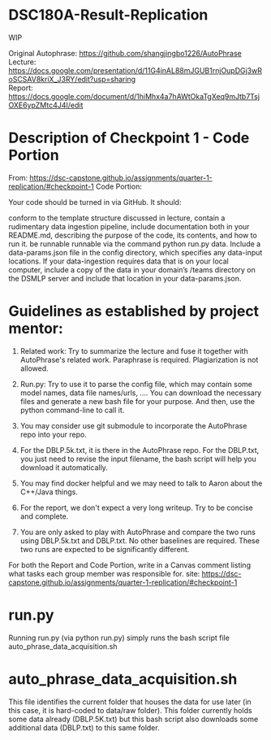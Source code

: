 # DSC180A-Result-Replication

WIP

Original Autophrase: https://github.com/shangjingbo1226/AutoPhrase \
Lecture: https://docs.google.com/presentation/d/11G4jnAL88mJGUB1rnjOupDGj3wRoSCSAV8kriX_J3RY/edit?usp=sharing \
Report: https://docs.google.com/document/d/1hiMhx4a7hAWtOkaTgXeq9mJtb7TsjOXE6ypZMtc4J4I/edit

# Description of Checkpoint 1 - Code Portion
From: https://dsc-capstone.github.io/assignments/quarter-1-replication/#checkpoint-1
Code Portion:

Your code should be turned in via GitHub. It should:

conform to the template structure discussed in lecture,
contain a rudimentary data ingestion pipeline,
include documentation both in your README.md, describing the purpose of the code, its contents, and how to run it.
be runnable runnable via the command python run.py data. Include a data-params.json file in the config directory, which specifies any data-input locations. If your data-ingestion requires data that is on your local computer, include a copy of the data in your domain’s /teams directory on the DSMLP server and include that location in your data-params.json.

# Guidelines as established by project mentor:

1. Related work: Try to summarize the lecture and fuse it together with AutoPhrase's related work. Paraphrase is required. Plagiarization is not allowed.

2. Run.py: Try to use it to parse the config file, which may contain some model names, data file names/urls, .... You can download the necessary files and generate a new bash file for your purpose. And then, use the python command-line to call it.

3. You may consider use git submodule to incorporate the AutoPhrase repo into your repo.

4. For the DBLP.5k.txt, it is there in the AutoPhrase repo. For the DBLP.txt, you just need to revise the input filename, the bash script will help you download it automatically.

5. You may find docker helpful and we may need to talk to Aaron about the C++/Java things.

6. For the report, we don't expect a very long writeup. Try to be concise and complete.

7. You are only asked to play with AutoPhrase and compare the two runs using DBLP.5k.txt and DBLP.txt. No other baselines are required. These two runs are expected to be significantly different.

For both the Report and Code Portion, write in a Canvas comment listing what tasks each group member was responsible for.
site: https://dsc-capstone.github.io/assignments/quarter-1-replication/#checkpoint-1

# run.py
Running run.py (via python run.py) simply runs the bash script file auto_phrase_data_acquisition.sh

# auto_phrase_data_acquisition.sh
This file identifies the current folder that houses the data for use later (in this case, it is hard-coded to data/raw folder). This folder currently holds some data already (DBLP.5K.txt) but this bash script also downloads some additional data (DBLP.txt) to this same folder. 

